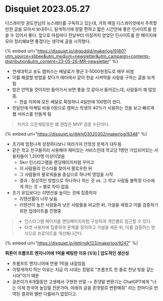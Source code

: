 # Disquiet 2023.05.27

디스콰이엇 권도언님의 뉴스레터를 구독하고 있는데, 거의 매일 디스콰이엇에서 주목할만한 글을 모아서 보내주니, 탐색하기에 정말 편하고 짧은 시간안에 좋은 인사이트를 얻을 수 있어서 좋다. 앞으로 아침마다 전날부터 아침까지 얻었던 인사이트를 한 페이지에 모아 정리해보면 좋겠다는 생각에 글을 시작했다.&#x20;



{% embed url="https://disquiet.io/@goddid/makerlog/9180?utm_source=stibee&utm_medium=newsletter&utm_campaign=contents-distribution&utm_content=23-05-26-MR-newsletter" %}

* 연세대학교 송도 캠퍼스는 배달료가 평균 3-5000원정도로 매우 비쌈&#x20;
* 이를 해결할 방법을 찾다가 에타에서 같이 한솥 시켜먹을 사람을 구하는 글을 보게됨&#x20;
* 밥은 안먹을 것이지만 들어가서 보면 좋을 것 같아서 들어갔느데, 사람들이 꽤 많았음.&#x20;
  * 한솥 이외에 모든 배달로 확장하니 4일만에 100명이 썼다.&#x20;
* 한달만에 마케팅 비용 0원으로 캠퍼스 학생의 40%가 사용하는 것을 보고 빠르게 웹 서비스를 만들게 됨&#x20;

> 카카오 오픈채팅방은 꽤 괜찮은 MVP 검증 수단이다.&#x20;



{% embed url="https://disquiet.io/@khj03020302/makerlog/8348" %}

* 초기에 엄청나게 성장하다보니 여러가지 안정성 문제가 대두됨
* 같은 학교 친구들끼리 사용해야 재미있는 서비스인데 학교당 1명만 가입되어있는 사용자들이 1,200명 이상이었음&#x20;
  * Skrr 인스타그램을 랜딩페이지처럼 꾸미고&#x20;
  * 이 사람들의 인스타를 찾아서 팔로우한 뒤&#x20;
  * 그 사람들의 팔로워들을 중심으로 하나씩 영업을 시작
  * 결과 : 정성적인 방법으로 하나하나 하는 것 vs. 그 학교 사람들 불특정 다수에게 하는 것 = 별로 차이 없음&#x20;
* 초기 유입보다는 리텐션을 높이는 것에 집중하자
  * 리텐션률이 너무 낮음.&#x20;
  * 리텐션이 높은 사람들과 낮은 사람들을 비교한 뒤, 가설을 세웠고 이를 검증하기 위한 업데이트를 진행중&#x20;

> * 인스타그램 페이지를 랜딩페이지처럼 구성하여 개인별로 접근할 수 있다.&#x20;
> * 타겟 사용자에 집중하여 문제를 정의하고 가설을 세운 뒤, 이를 검증하는 방식으로 프로덕트를 개선해나간다. &#x20;



{% embed url="https://disquiet.io/@tlrndk123/makerlog/9247" %}

**뤼튼이 프롬프트 엔지니어에 1억을 베팅한 이유 (1/3) | 압도적인 생산성**

* 프롬프트 엔지니어에 연봉 1억을 내걸었음&#x20;
* 이렇게까지 하는 이유는 지금 이 시대는 정말로 "프롬프트 한 줄로 천냥 빚을 갚는 시대"이기 때문
* 글쓴이가 6개월동안 고생해서 구현한 반말 -> 존댓말 변환기는 ChatGPT에게 "너는 이제 한국어 높임말 전문가야. 아래의 글을 존댓말로 변환해줘" 라는 한마디로 번역된 결과와 별반 다를바가 없었다고.&#x20;
